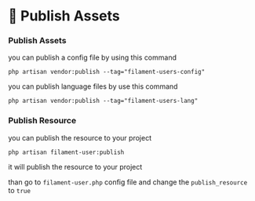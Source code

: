 # 📢 Publish Assets

### Publish Assets <a href="#user-content-publish-assets" id="user-content-publish-assets"></a>

you can publish a config file by using this command

```
php artisan vendor:publish --tag="filament-users-config"
```

you can publish language files by use this command

```
php artisan vendor:publish --tag="filament-users-lang"
```

### Publish Resource <a href="#user-content-publish-resource" id="user-content-publish-resource"></a>

you can publish the resource to your project

```
php artisan filament-user:publish
```

it will publish the resource to your project

than go to `filament-user.php` config file and change the `publish_resource` to `true`
